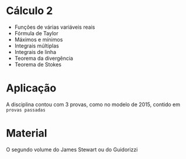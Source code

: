 # Cálculo 2

* Funções de várias variáveis reais
* Fórmula de Taylor
* Máximos e mínimos
* Integrais múltiplas
* Integrais de linha
* Teorema da divergência
* Teorema de Stokes

# Aplicação

A disciplina contou com 3 provas, como no modelo de 2015, contido em `provas passadas`

# Material

O segundo volume do James Stewart ou do Guidorizzi